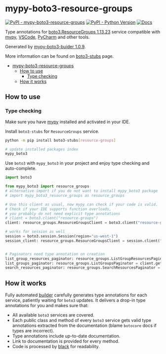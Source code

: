 # mypy-boto3-resource-groups

[![PyPI - mypy-boto3-resource-groups](https://img.shields.io/pypi/v/mypy-boto3-resource-groups.svg?color=blue)](https://pypi.org/project/mypy-boto3-resource-groups)
[![PyPI - Python Version](https://img.shields.io/pypi/pyversions/mypy-boto3-resource-groups.svg?color=blue)](https://pypi.org/project/mypy-boto3-resource-groups)
[![Docs](https://img.shields.io/readthedocs/mypy-boto3-builder.svg?color=blue)](https://mypy-boto3-builder.readthedocs.io/)

Type annotations for
[boto3.ResourceGroups 1.13.23](https://boto3.amazonaws.com/v1/documentation/api/1.13.23/reference/services/resource-groups.html#ResourceGroups) service
compatible with [mypy](https://github.com/python/mypy), [VSCode](https://code.visualstudio.com/),
[PyCharm](https://www.jetbrains.com/pycharm/) and other tools.

Generated by [mypy-boto3-buider 1.0.9](https://github.com/vemel/mypy_boto3_builder).

More information can be found on [boto3-stubs](https://pypi.org/project/boto3-stubs/) page.

- [mypy-boto3-resource-groups](#mypy-boto3-resource-groups)
  - [How to use](#how-to-use)
    - [Type checking](#type-checking)
  - [How it works](#how-it-works)

## How to use

### Type checking

Make sure you have [mypy](https://github.com/python/mypy) installed and activated in your IDE.

Install `boto3-stubs` for `ResourceGroups` service.

```bash
python -m pip install boto3-stubs[resource-groups]

# update installed packages index
mypy_boto3
```

Use `boto3` with `mypy_boto3` in your project and enjoy type checking and auto-complete.

```python
import boto3

from mypy_boto3 import resource_groups
# alternative import if you do not want to install mypy_boto3 package
# import mypy_boto3_resource_groups as resource_groups

# Use this client as usual, now mypy can check if your code is valid.
# Check if your IDE supports function overloads,
# you probably do not need explicit type annotations
# client = boto3.client("resource-groups")
client: resource_groups.ResourceGroupsClient = boto3.client("resource-groups")

# works for session as well
session = boto3.session.Session(region="us-west-1")
session_client: resource_groups.ResourceGroupsClient = session.client("resource-groups")


# Paginators need type annotation on creation
list_group_resources_paginator: resource_groups.ListGroupResourcesPaginator = client.get_paginator("list_group_resources")
list_groups_paginator: resource_groups.ListGroupsPaginator = client.get_paginator("list_groups")
search_resources_paginator: resource_groups.SearchResourcesPaginator = client.get_paginator("search_resources")
```

## How it works

Fully automated [builder](https://github.com/vemel/mypy_boto3_builder) carefully generates
type annotations for each service, patiently waiting for `boto3` updates. It delivers
a drop-in type annotations for you and makes sure that:

- All available `boto3` services are covered.
- Each public class and method of every `boto3` service gets valid type annotations
  extracted from the documentation (blame `botocore` docs if types are incorrect).
- Type annotations include up-to-date documentation.
- Link to documentation is provided for every method.
- Code is processed by [black](https://github.com/psf/black) for readability.